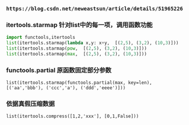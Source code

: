 ### `https://blog.csdn.net/neweastsun/article/details/51965226`
### itertools.starmap 针对list中的每一项，调用函数功能
```python
import functools,itertools
list(itertools.starmap(lambda x,y: x+y,  [(2,5), (3,2), (10,3)]))
list(itertools.starmap(pow,  [(2,5), (3,2), (10,3)]))
list(itertools.starmap(max,  [(2,5), (3,2), (10,3)]))
```
### functools.partial 原函数固定部分参数
`list(itertools.starmap(functools.partial(max, key=len),  [('aa','bbb'), ('ccc','a'), ('ddd','eeee')]))`

### 依据真假压缩数据
`list(itertools.compress([1,2,'xxx'], [0,1,False]))`
